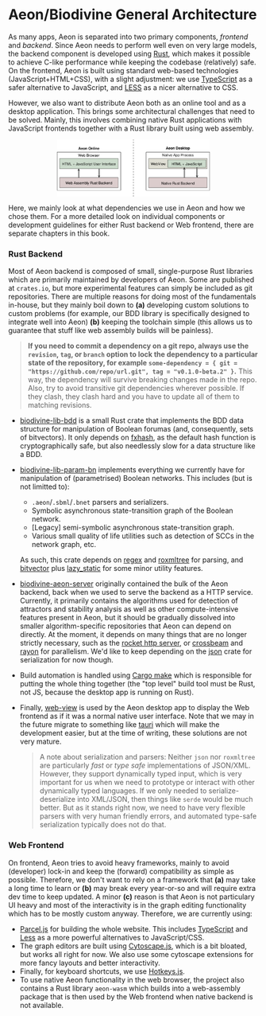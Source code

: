 # Aeon/Biodivine General Architecture

As many apps, Aeon is separated into two primary components, *frontend* and *backend*. Since Aeon needs to perform well even on very large models, the backend component is developed using [Rust](https://rustlang.org), which makes it possible to achieve C-like performance while keeping the codebase (relatively) safe. On the frontend, Aeon is built using standard web-based technologies (JavaScript+HTML+CSS), with a slight adjustment: we use [TypeScript](https://www.typescriptlang.org/) as a safer alternative to JavaScript, and [LESS](http://lesscss.org/) as a nicer alternative to CSS.

However, we also want to distribute Aeon both as an online tool and as a desktop application. This brings some architectural challenges that need to be solved. Mainly, this involves combining native Rust applications with JavaScript frontends together with a Rust library built using web assembly.

<img src="./assets/aeon_general_architecture.png" alt="Aeon General Architecture" style="zoom:30%; margin: 0 auto; display: block;" />

Here, we mainly look at what dependencies we use in Aeon and how we chose them. For a more detailed look on individual components or development guidelines for either Rust backend or Web frontend, there are separate chapters in this book.

### Rust Backend

Most of Aeon backend is composed of small, single-purpose Rust libraries which are primarily maintained by developers of Aeon. Some are published at `crates.io`, but more experimental features can simply be included as git repositories. There are multiple reasons for doing most of the fundamentals in-house, but they mainly boil down to **(a)** developing custom solutions to custom problems (for example, our BDD library is specifically designed to integrate well into Aeon) **(b)** keeping the toolchain simple (this allows us to guarantee that stuff like web assembly builds will be painless).

> **If you need to commit a dependency on a git repo, always use the `revision`, `tag`, or `branch` option to lock the dependency to a particular state of the repository, for example `some-dependency = { git = "https://github.com/repo/url.git", tag = "v0.1.0-beta.2" }`.** This way, the dependency will survive breaking changes made in the repo. Also, try to avoid transitive git dependencies wherever possible. If they clash, they clash hard and you have to update all of them to matching revisions.

- [biodivine-lib-bdd](https://github.com/sybila/biodivine-lib-bdd) is a small Rust crate that implements the BDD data structure for manipulation of Boolean forumas (and, consequently, sets of bitvectors). It only depends on [fxhash](https://crates.io/crates/fxhash), as the default hash function is cryptographically safe, but also needlessly slow for a data structure like a BDD.

- [biodivine-lib-param-bn](https://github.com/sybila/biodivine-lib-param-bn) implements everything we currently have for manipulation of (parametrised) Boolean networks. This includes (but is not limitted to):

  - `.aeon`/`.sbml`/`.bnet` parsers and serializers.
  - Symbolic asynchronous state-transition graph of the Boolean network.
  - [Legacy] semi-symbolic asynchronous state-transition graph.
  - Various small quality of life utilities such as detection of SCCs in the network graph, etc.

  As such, this crate depends on [regex](https://crates.io/crates/regex) and [roxmltree](https://crates.io/crates/roxmltree) for parsing, and [bitvector](https://crates.io/crates/bitvector) plus [lazy_static](https://crates.io/crates/lazy_static) for some minor utility features.

- [biodivine-aeon-server](https://github.com/sybila/biodivine-aeon-server) originally contained the bulk of the Aeon backend, back when we used to serve the backend as a HTTP service. Currently, it primarily contains the algorithms used for detection of attractors and stability analysis as well as other compute-intensive features present in Aeon, but it should be gradually dissolved into smaller algorithm-specific repositories that Aeon can depend on directly. At the moment, it depends on many things that are no longer strictly necessary, such as the [rocket http server](https://crates.io/crates/rocket), or [crossbeam](https://crates.io/crates/crossbeam) and [rayon](https://crates.io/crates/rayon) for parallelism. We'd like to keep depending on the [json](https://crates.io/crates/json) crate for serialization for now though.

- Build automation is handled using [Cargo make](https://github.com/sagiegurari/cargo-make) which is responsible for putting the whole thing together (the "top level" build tool must be Rust, not JS, because the desktop app is running on Rust).

- Finally, [web-view](https://crates.io/crates/web-view) is used by the Aeon desktop app to display the Web frontend as if it was a normal native user interface. Note that we may in the future migrate to something like [tauri](https://github.com/tauri-apps/tauri) which will make the development easier, but at the time of writing, these solutions are not very mature.

  > A note about serialization and parsers: Neither `json` nor `roxmltree` are particularly *fast* or *type safe* implementations of JSON/XML. However, they support dynamically typed input, which is very important for us when we need to prototype or interact with other dynamically typed languages. If we only needed to serialize-deserialize into XML/JSON, then things like `serde` would be much better. But as it stands right now, we need to have very flexible parsers with very human friendly errors, and automated type-safe serialization typically does not do that.

### Web Frontend

On frontend, Aeon tries to avoid heavy frameworks, mainly to avoid (developer) lock-in and keep the (forward) compatibility as simple as possible. Therefore, we don't want to rely on a framework that **(a)** may take a long time to learn or **(b)** may break every year-or-so and will require extra dev time to keep updated. A minor **(c)** reason is that Aeon is not particulary UI heavy and most of the interactivity is in the graph editing functionality which has to be mostly custom anyway. Therefore, we are currently using:

- [Parcel.js](https://parceljs.org/) for building the whole website. This includes [TypeScript](https://www.typescriptlang.org/) and [Less](http://lesscss.org/) as a more powerful alternatives to JavaScript/CSS.
- The graph editors are built using [Cytoscape.js](https://js.cytoscape.org/), which is a bit bloated, but works all right for now. We also use some cytoscape extensions for more fancy layouts and better interactivity.
- Finally, for keyboard shortcuts, we use [Hotkeys.js](https://www.npmjs.com/package/hotkeys-js). 
- To use native Aeon functionality in the web browser, the project also contains a Rust library `aeon-wasm` which builds into a web-assembly package that is then used by the Web frontend when native backend is not available.

### 